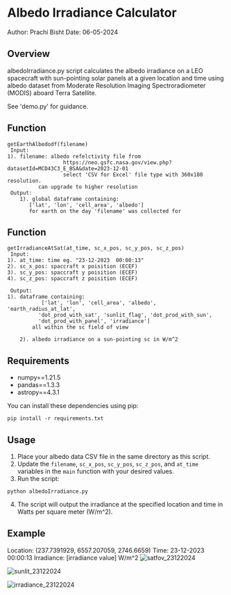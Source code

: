 # Albedo Irradiance Calculator

Author: Prachi Bisht
Date: 06-05-2024

## Overview
albedoIrradiance.py script calculates the albedo irradiance on a LEO spacecraft
with sun-pointing solar panels at a given location and time using albedo
dataset from Moderate Resolution Imaging Spectroradiometer (MODIS) aboard Terra Satellite. 

See 'demo.py' for guidance.


## Function
	getEarthAlbedodf(filename)
     Input:
	1). filename: albedo refelctivity file from 
                      https://neo.gsfc.nasa.gov/view.php?datasetId=MCD43C3_E_BSA&date=2023-12-01
                      select 'CSV for Excel' file type with 360x180 resolution.
		      can upgrade to higher resolution
     Output:
        1). global dataframe containing:
           ['lat', 'lon', 'cell_area', 'albedo']
           for earth on the day 'filename' was collected for

## Function

	getIrradianceAtSat(at_time, sc_x_pos, sc_y_pos, sc_z_pos)
     Input:
	1). at_time: time eg. "23-12-2023  00:00:13"
	2). sc_x_pos: spaccraft x poisition (ECEF)
	3). sc_y_pos: spaccraft y poisition (ECEF)
	4). sc_z_pos: spaccraft z poisition (ECEF)

     Output:
	1). dataframe containing:
               ['lat', 'lon', 'cell_area', 'albedo', 'earth_radius_at_lat',
              'dot_prod_with_sat', 'sunlit_flag', 'dot_prod_with_sun',
              'dot_prod_with_panel', 'irradiance']
            all within the sc field of view
        
        2). albedo irradiance on a sun-pointing sc in W/m^2

## Requirements

- numpy==1.21.5
- pandas==1.3.3
- astropy==4.3.1

You can install these dependencies using pip:

```terminal
pip install -r requirements.txt
```

## Usage

1. Place your albedo data CSV file in the same directory as this script.
2. Update the `filename`, `sc_x_pos`, `sc_y_pos`, `sc_z_pos`, and `at_time` variables in the `main` function with your desired values.
3. Run the script:

```terminal
python albedoIrradiance.py
```

4. The script will output the irradiance at the specified location and time in Watts per square meter (W/m^2).

## Example

Location: (237.7391929, 6557.207059, 2746.6659)
Time: 23-12-2023 00:00:13
Irradiance: [irradiance value] W/m^2
![satfov_23122024](https://github.com/bisht-prachi/albedoIrradiance/assets/103419553/71a18c45-1a12-4c9d-b7e1-1327da979887)

![sunlit_23122024](https://github.com/bisht-prachi/albedoIrradiance/assets/103419553/ef3e5b81-d698-4410-b6aa-8f48fa3ebac9)



![irradiance_23122024](https://github.com/bisht-prachi/albedoIrradiance/assets/103419553/616759e4-4d3e-4363-94d0-722575756e9d)






